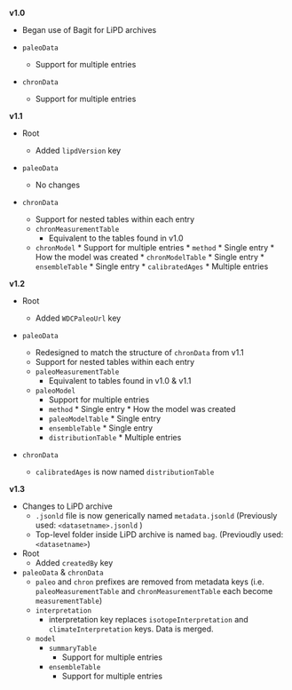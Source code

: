 **v1.0**

* Began use of Bagit for LiPD archives

* `paleoData`
  * Support for multiple entries

* `chronData`
  * Support for multiple entries

**v1.1**

* Root
  * Added `lipdVersion` key

* `paleoData`
  * No changes

* `chronData`
  * Support for nested tables within each entry
   * `chronMeasurementTable`
      * Equivalent to the tables found in v1.0
   * `chronModel`
         * Support for multiple entries
	     * `method`
	           * Single entry
	           * How the model was created
	     * `chronModelTable`
	           * Single entry 
	     * `ensembleTable`
	           * Single entry
	     * `calibratedAges`
	           *  Multiple entries
	  

**v1.2**

* Root
  * Added `WDCPaleoUrl` key
*  `paleoData`
	* Redesigned to match the structure of `chronData` from v1.1
	* Support for nested tables within each entry
	* `paleoMeasurementTable`
		* Equivalent to tables found in v1.0 & v1.1
	* `paleoModel`
		* Support for multiple entries
	     * `method`
	           * Single entry
	           * How the model was created
	     * `paleoModelTable`
	           * Single entry 
	     * `ensembleTable`
	           * Single entry
	     * `distributionTable`
	           *  Multiple entries

* `chronData`
	* `calibratedAges` is now named `distributionTable`

**v1.3**

* Changes to LiPD archive
	* `.jsonld` file is now generically named `metadata.jsonld` (Previously used:  `<datasetname>.jsonld` )
	* Top-level folder inside LiPD archive is named `bag`. (Previoudly used: `<datasetname>`)
* Root
	* Added `createdBy` key
* `paleoData` & `chronData`
	* `paleo` and `chron` prefixes are removed from metadata keys (i.e. `paleoMeasurementTable` and `chronMeasurementTable` each become `measurementTable`)
	* `interpretation`
		*  interpretation key replaces `isotopeInterpretation` and `climateInterpretation` keys.  Data is merged.
	* `model`
		* `summaryTable`
			* Support for multiple entries
		* `ensembleTable`
			* Support for multiple entries